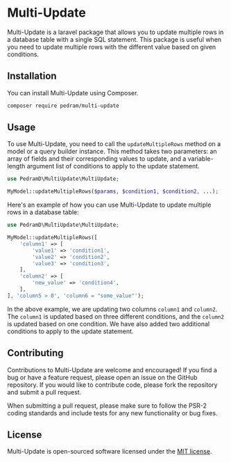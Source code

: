 # Multi-Update

Multi-Update is a laravel package that allows you to update multiple rows in a database table with a single SQL statement. This package is useful when you need to update multiple rows with the different value based on given conditions.

## Installation

You can install Multi-Update using Composer. 

```bash
composer require pedram/multi-update
```

## Usage

To use Multi-Update, you need to call the `updateMultipleRows` method on a model or a query builder instance. This method takes two parameters: an array of fields and their corresponding values to update, and a variable-length argument list of conditions to apply to the update statement.

```php
use PedramD\MultiUpdate\MultiUpdate;

MyModel::updateMultipleRows($params, $condition1, $condition2, ...);
```

Here's an example of how you can use Multi-Update to update multiple rows in a database table:

```php
use PedramD\MultiUpdate\MultiUpdate;

MyModel::updateMultipleRows([
    'column1' => [
        'value1' => 'condition1',
        'value2' => 'condition2',
        'value3' => 'condition3',
    ],
    'column2' => [
        'new_value' => 'condition4',
    ],
], 'column5 > 0', 'column6 = "some_value"');
```

In the above example, we are updating two columns `column1` and `column2`. The `column1` is updated based on three different conditions, and the `column2` is updated based on one condition. We have also added two additional conditions to apply to the update statement.

## Contributing

Contributions to Multi-Update are welcome and encouraged! If you find a bug or have a feature request, please open an issue on the GitHub repository. If you would like to contribute code, please fork the repository and submit a pull request.

When submitting a pull request, please make sure to follow the PSR-2 coding standards and include tests for any new functionality or bug fixes.

## License

Multi-Update is open-sourced software licensed under the [MIT license](https://opensource.org/licenses/MIT).
